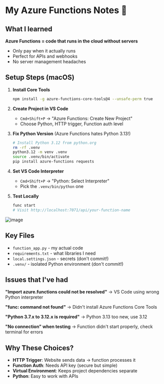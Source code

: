 # My Azure Functions Notes 📝

## What I learned

**Azure Functions = code that runs in the cloud without servers**
- Only pay when it actually runs
- Perfect for APIs and webhooks
- No server management headaches

## Setup Steps (macOS)

1. **Install Core Tools**
   ```bash
   npm install -g azure-functions-core-tools@4 --unsafe-perm true
   ```

2. **Create Project in VS Code**
   - `Cmd+Shift+P` → "Azure Functions: Create New Project"
   - Choose Python, HTTP trigger, Function auth level

3. **Fix Python Version** (Azure Functions hates Python 3.13!)
   ```bash
   # Install Python 3.12 from python.org
   rm -rf .venv
   python3.12 -m venv .venv
   source .venv/bin/activate
   pip install azure-functions requests
   ```

4. **Set VS Code Interpreter**
   - `Cmd+Shift+P` → "Python: Select Interpreter"
   - Pick the `.venv/bin/python` one

5. **Test Locally**
   ```bash
   func start
   # Visit http://localhost:7071/api/your-function-name
   ```
![image](https://github.com/user-attachments/assets/036af9ef-390c-4796-ab65-68bead6fbec8)

## Key Files

- `function_app.py` - my actual code
- `requirements.txt` - what libraries I need
- `local.settings.json` - secrets (don't commit!)
- `.venv/` - isolated Python environment (don't commit!)

## Issues that I've had 

**"Import azure.functions could not be resolved"**
→ VS Code using wrong Python interpreter

**"func: command not found"**
→ Didn't install Azure Functions Core Tools

**"Python 3.7.x to 3.12.x is required"**
→ Python 3.13 too new, use 3.12

**"No connection" when testing**
→ Function didn't start properly, check terminal for errors

## Why These Choices?

- **HTTP Trigger**: Website sends data → function processes it
- **Function Auth**: Needs API key (secure but simple)
- **Virtual Environment**: Keeps project dependencies separate
- **Python**: Easy to work with APIs
